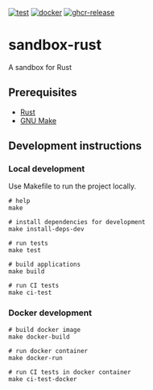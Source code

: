 [![test](https://github.com/ks6088ts-labs/sandbox-rust/actions/workflows/test.yaml/badge.svg?branch=main)](https://github.com/ks6088ts-labs/sandbox-rust/actions/workflows/test.yaml?query=branch%3Amain)
[![docker](https://github.com/ks6088ts-labs/sandbox-rust/actions/workflows/docker.yaml/badge.svg?branch=main)](https://github.com/ks6088ts-labs/sandbox-rust/actions/workflows/docker.yaml?query=branch%3Amain)
[![ghcr-release](https://github.com/ks6088ts-labs/sandbox-rust/actions/workflows/ghcr-release.yaml/badge.svg)](https://github.com/ks6088ts-labs/sandbox-rust/actions/workflows/ghcr-release.yaml)

# sandbox-rust

A sandbox for Rust

## Prerequisites

- [Rust](https://www.rust-lang.org/tools/install)
- [GNU Make](https://www.gnu.org/software/make/)

## Development instructions

### Local development

Use Makefile to run the project locally.

```shell
# help
make

# install dependencies for development
make install-deps-dev

# run tests
make test

# build applications
make build

# run CI tests
make ci-test
```

### Docker development

```shell
# build docker image
make docker-build

# run docker container
make docker-run

# run CI tests in docker container
make ci-test-docker
```
